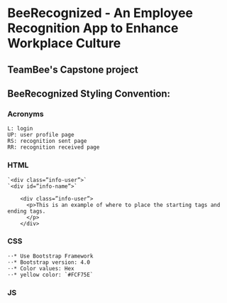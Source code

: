 # BeeRecognized - An Employee Recognition App to Enhance Workplace Culture
## TeamBee's Capstone project


## BeeRecognized Styling Convention:

### Acronyms

```
L: login
UP: user profile page
RS: recognition sent page
RR: recognition received page
```

### HTML
    `<div class=”info-user”>`
    `<div id=”info-name”>`
```
    <div class=”info-user”>
      <p>This is an example of where to place the starting tags and ending tags.
      </p>
    </div>
```


### CSS
    ⋅⋅* Use Bootstrap Framework
    ⋅⋅* Bootstrap version: 4.0
    ⋅⋅* Color values: Hex
    ⋅⋅* yellow color: `#FCF75E`


### JS

